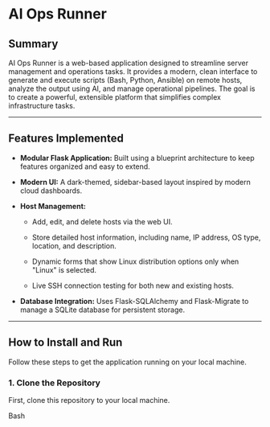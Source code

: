 
# AI Ops Runner

## Summary

AI Ops Runner is a web-based application designed to streamline server management and operations tasks. It provides a modern, clean interface to generate and execute scripts (Bash, Python, Ansible) on remote hosts, analyze the output using AI, and manage operational pipelines. The goal is to create a powerful, extensible platform that simplifies complex infrastructure tasks.

----------

## Features Implemented

-   **Modular Flask Application:** Built using a blueprint architecture to keep features organized and easy to extend.

-   **Modern UI:** A dark-themed, sidebar-based layout inspired by modern cloud dashboards.

-   **Host Management:**

    -   Add, edit, and delete hosts via the web UI.

    -   Store detailed host information, including name, IP address, OS type, location, and description.

    -   Dynamic forms that show Linux distribution options only when "Linux" is selected.

    -   Live SSH connection testing for both new and existing hosts.

-   **Database Integration:** Uses Flask-SQLAlchemy and Flask-Migrate to manage a SQLite database for persistent storage.


----------

## How to Install and Run

Follow these steps to get the application running on your local machine.

### 1. Clone the Repository

First, clone this repository to your local machine.

Bash
